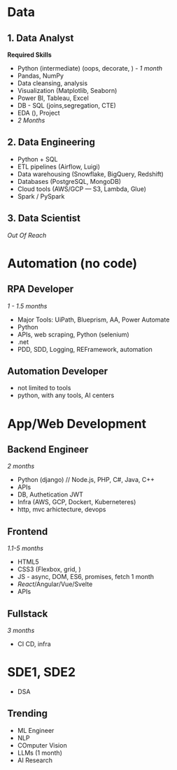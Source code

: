 
# Data 
## 1. Data Analyst

**Required Skills**
- Python (intermediate) (oops, decorate, ) - *1 month*
- Pandas, NumPy
- Data cleansing, analysis
- Visualization (Matplotlib, Seaborn)
- Power BI, Tableau, Excel
- DB - SQL (joins,segregation, CTE)
- EDA (), Project
- *2 Months*

## 2. Data Engineering
* Python + SQL
* ETL pipelines (Airflow, Luigi)
* Data warehousing (Snowflake, BigQuery, Redshift)
* Databases (PostgreSQL, MongoDB)
* Cloud tools (AWS/GCP — S3, Lambda, Glue)
* Spark / PySpark

## 3. Data Scientist
*Out Of Reach*


# Automation (no code)
## RPA Developer 
*1 - 1.5 months*
- Major Tools: UiPath, Blueprism, AA, Power Automate
- Python 
- APIs, web scraping, Python (selenium)
- .net 
- PDD, SDD, Logging, REFramework, automation

## Automation Developer
- not limited to tools
- python, with any tools, AI centers



# App/Web Development

## Backend Engineer 
*2 months*
- Python (django) // Node.js, PHP, C#, Java, C++
- APIs
- DB, Authetication JWT
- Infra (AWS, GCP, Dockert, Kuberneteres)
- http, mvc arhictecture, devops


## Frontend
*1.1-5 months*
- HTML5 
- CSS3 (Flexbox, grid, )
- JS - async, DOM, ES6, promises, fetch 1 month
- *React*/Angular/Vue/Svelte
- APIs

## Fullstack
*3 months*
- CI CD, infra


# SDE1, SDE2 
- DSA

## Trending
- ML Engineer
- NLP
- COmputer Vision
- LLMs (1 month)
- AI Research